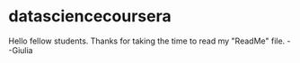 # datasciencecoursera
Hello fellow students. Thanks for taking the time to read my "ReadMe" file.  --Giulia
